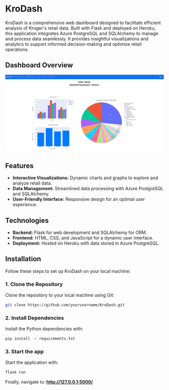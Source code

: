 # KroDash

KroDash is a comprehensive web dashboard designed to facilitate efficient analysis of Kroger's retail data. Built with Flask and deployed on Heroku, this application integrates Azure PostgreSQL and SQLAlchemy to manage and process data seamlessly. It provides insightful visualizations and analytics to support informed decision-making and optimize retail operations.

## Dashboard Overview
![Dashboard Overview](images/dashboard-overview.jpg)

## Features

- **Interactive Visualizations:** Dynamic charts and graphs to explore and analyze retail data.
- **Data Management:** Streamlined data processing with Azure PostgreSQL and SQLAlchemy.
- **User-Friendly Interface:** Responsive design for an optimal user experience.

## Technologies

- **Backend:** Flask for web development and SQLAlchemy for ORM.
- **Frontend:** HTML, CSS, and JavaScript for a dynamic user interface.
- **Deployment:** Hosted on Heroku with data stored in Azure PostgreSQL.

## Installation

Follow these steps to set up KroDash on your local machine:

### 1. Clone the Repository

Clone the repository to your local machine using Git:

```bash
git clone https://github.com/yourusername/KroDash.git
```

### 2. Install Dependencies

Install the Python dependencies with:

```bash
pip install -r requirements.txt
```

### 3. Start the app

Start the application with:

```bash
flask run
```

Finally, navigate to:  **http://127.0.0.1:5000/**
